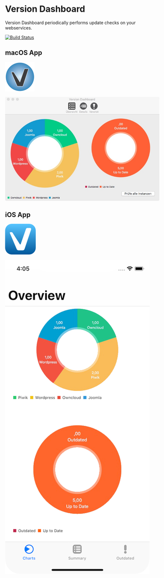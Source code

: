 # Version Dashboard

Version Dashboard periodically performs update checks on your webservices.

[![Build Status](https://travis-ci.com/chrisschnei/VersionDashboard.svg?branch=master)](https://travis-ci.com/chrisschnei/VersionDashboard)

## macOS App

![macOS App](VersionDashboard/graphics/applogo/96x96.png)

![macOS App](VersionDashboard/graphics/VDGui.jpg)

## iOS App

![iOS App](VersionDashboardiOS/graphics/VDiOSLogo/100.png)

![iOS App](VersionDashboardiOS/graphics/GUI/FirstViewController.jpg)
